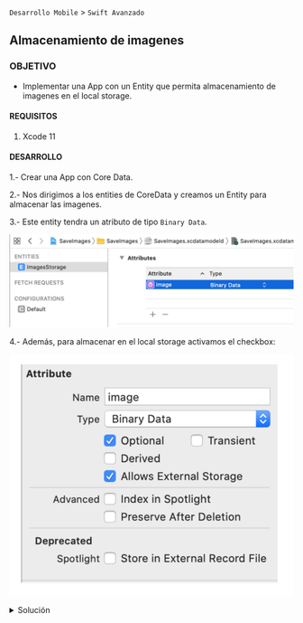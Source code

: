  
`Desarrollo Mobile` > `Swift Avanzado`

## Almacenamiento de imagenes 

### OBJETIVO 

- Implementar una App con un Entity que permita almacenamiento de imagenes en el local storage.

#### REQUISITOS 

1. Xcode 11 

#### DESARROLLO

1.- Crear una App con Core Data.

2.- Nos dirigimos a los entities de CoreData y creamos un Entity para almacenar las imagenes.

3.- Este entity tendra un atributo de tipo `Binary Data`.

![](1.png)

4.- Además, para almacenar en el local storage activamos el checkbox:

![](2.png)

<details>
	<summary>Solución</summary>
<p> Comenzamos creando una referencia al persistentContainer.</p>

```
guard let appDelegate = UIApplication.shared.delegate as? AppDelegate else { return }
let context = appDelegate.persistentContainer.viewContext
```
<p>  Luego, agregamos una imagen de nuestro agrado, puede estar en el Assests. Y le aplicamos la funcion pngData() para obetner sus datos binarios. </p>
    
```
let imageData = UIImage().pngData()
```

<p> Procedemos a Guardar la imagen en el Entity</p>

```
guard let imageEntity = NSEntityDescription.insertNewObject(forEntityName: "ImagesStorage", into: context) as? NSManagedObject else { return }
imageEntity.setValue(imageData, forKey: "image")
do {
      try context.save()
    } catch { }
  }
```
</details> 
